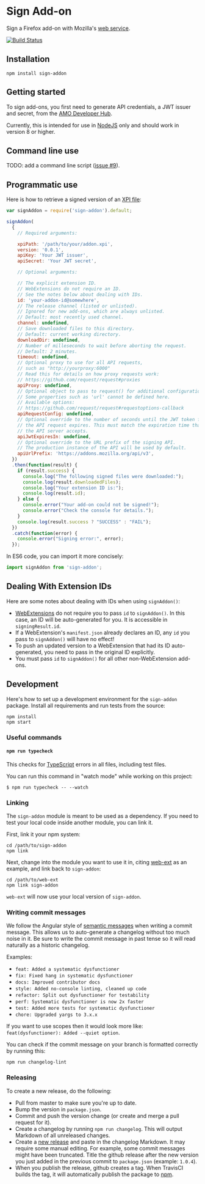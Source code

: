 # Sign Add-on

Sign a Firefox add-on with Mozilla's
[web service](http://addons-server.readthedocs.org/en/latest/topics/api/signing.html).

[![Build Status](https://travis-ci.org/mozilla/sign-addon.svg?branch=master)](https://travis-ci.org/mozilla/sign-addon)

## Installation

    npm install sign-addon

## Getting started

To sign add-ons, you first need to generate API credentials, a JWT issuer and
secret, from the
[AMO Developer Hub](https://addons.mozilla.org/en-US/developers/addon/api/key/).

Currently, this is intended for use in [NodeJS](https://nodejs.org/) only
and should work in version 8 or higher.

## Command line use

TODO: add a command line script
([issue #9](https://github.com/mozilla/sign-addon/issues/9)).

## Programmatic use

Here is how to retrieve a signed version of an
[XPI file](https://developer.mozilla.org/en-US/docs/Mozilla/XPI):

````javascript
var signAddon = require('sign-addon').default;

signAddon(
  {
    // Required arguments:

    xpiPath: '/path/to/your/addon.xpi',
    version: '0.0.1',
    apiKey: 'Your JWT issuer',
    apiSecret: 'Your JWT secret',

    // Optional arguments:

    // The explicit extension ID.
    // WebExtensions do not require an ID.
    // See the notes below about dealing with IDs.
    id: 'your-addon-id@somewhere',
    // The release channel (listed or unlisted).
    // Ignored for new add-ons, which are always unlisted.
    // Default: most recently used channel.
    channel: undefined,
    // Save downloaded files to this directory.
    // Default: current working directory.
    downloadDir: undefined,
    // Number of milleseconds to wait before aborting the request.
    // Default: 2 minutes.
    timeout: undefined,
    // Optional proxy to use for all API requests,
    // such as "http://yourproxy:6000"
    // Read this for details on how proxy requests work:
    // https://github.com/request/request#proxies
    apiProxy: undefined,
    // Optional object to pass to request() for additional configuration.
    // Some properties such as 'url' cannot be defined here.
    // Available options:
    // https://github.com/request/request#requestoptions-callback
    apiRequestConfig: undefined,
    // Optional override to the number of seconds until the JWT token for
    // the API request expires. This must match the expiration time that
    // the API server accepts.
    apiJwtExpiresIn: undefined,
    // Optional override to the URL prefix of the signing API.
    // The production instance of the API will be used by default.
    apiUrlPrefix: 'https://addons.mozilla.org/api/v3',
  })
  .then(function(result) {
    if (result.success) {
      console.log("The following signed files were downloaded:");
      console.log(result.downloadedFiles);
      console.log("Your extension ID is:");
      console.log(result.id);
    } else {
      console.error("Your add-on could not be signed!");
      console.error("Check the console for details.");
    }
    console.log(result.success ? "SUCCESS" : "FAIL");
  })
  .catch(function(error) {
    console.error("Signing error:", error);
  });
````

In ES6 code, you can import it more concisely:

````javascript
import signAddon from 'sign-addon';
````

## Dealing With Extension IDs

Here are some notes about dealing with IDs when using `signAddon()`:

- [WebExtensions](https://developer.mozilla.org/en-US/Add-ons/WebExtensions)
  do not require you to pass `id` to `signAddon()`.
  In this case, an ID will be auto-generated for you. It is accessible in
  `signingResult.id`.
- If a WebExtension's `manifest.json` already declares an ID, any `id`
  you pass to `signAddon()` will have no effect!
- To push an updated version to a WebExtension that had its ID auto-generated,
  you need to pass in the original ID explicitly.
- You must pass `id` to `signAddon()` for all other non-WebExtension add-ons.

## Development

Here's how to set up a development environment for the `sign-addon` package.
Install all requirements and run tests from the source:

    npm install
    npm start

### Useful commands

#### `npm run typecheck`

This checks for [TypeScript][] errors in all files, including test files.

You can run this command in "watch mode" while working on this project:

```
$ npm run typecheck -- --watch
```

### Linking

The `sign-addon` module is meant to be used as a dependency.
If you need to test your local code inside another module,
you can link it.

First, link it your npm system:

    cd /path/to/sign-addon
    npm link

Next, change into the module you want to use it in, citing
[web-ext](https://github.com/mozilla/web-ext) as an example,
and link back to `sign-addon`:

    cd /path/to/web-ext
    npm link sign-addon

`web-ext` will now use your local version of `sign-addon`.

### Writing commit messages

We follow the Angular style of
[semantic messages](https://github.com/angular/angular.js/blob/master/CONTRIBUTING.md#commit)
when writing a commit message.
This allows us to auto-generate a changelog without too much noise in it.
Be sure to write the commit message in past tense so it will read
naturally as a historic changelog.

Examples:
* `feat: Added a systematic dysfunctioner`
* `fix: Fixed hang in systematic dysfunctioner`
* `docs: Improved contributor docs`
* `style: Added no-console linting, cleaned up code`
* `refactor: Split out dysfunctioner for testability`
* `perf: Systematic dysfunctioner is now 2x faster`
* `test: Added more tests for systematic dysfunctioner`
* `chore: Upgraded yargs to 3.x.x`

If you want to use scopes then it would look more like:
`feat(dysfunctioner): Added --quiet option`.

You can check if the commit message on your branch is formatted correctly
by running this:

    npm run changelog-lint

### Releasing

To create a new release, do the following:

* Pull from master to make sure you're up to date.
* Bump the version in `package.json`.
* Commit and push the version change
  (or create and merge a pull request for it).
* Create a changelog by running `npm run changelog`.
  This will output Markdown of all unreleased changes.
* Create a [new release](https://github.com/mozilla/sign-addon/releases/new)
  and paste in the changelog Markdown.
  It may require some manual editing. For example, some commit messages
  might have been truncated.
  Title the github release after the new version you just
  added in the previous commit to `package.json` (example: `1.0.4`).
* When you publish the release, github creates a tag.
  When TravisCI builds the tag,
  it will automatically publish the package to
  [npm](https://www.npmjs.com/package/sign-addon).

[typescript]: https://www.typescriptlang.org/
